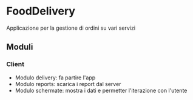 # FoodDelivery

Applicazione per la gestione di ordini su vari servizi

## Moduli

### Client
* Modulo delivery: fa partire l'app
* Modulo reports: scarica i report dal server
* Modulo schermate: mostra i dati e permetter l'iterazione con l'utente